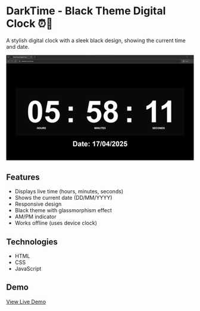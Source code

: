 # DarkTime - Black Theme Digital Clock ⏰🖤

A stylish digital clock with a sleek black design, showing the current time and date.

![DarkTime Clock Screenshot](https://raw.githubusercontent.com/armanhossen-dev/DarkTime/refs/heads/main/Screenshot.png)

## Features

* Displays live time (hours, minutes, seconds)
* Shows the current date (DD/MM/YYYY)
* Responsive design
* Black theme with glassmorphism effect
* AM/PM indicator
* Works offline (uses device clock)

## Technologies

* HTML
* CSS
* JavaScript

## Demo

[View Live Demo](https://darktime.vercel.app/)
